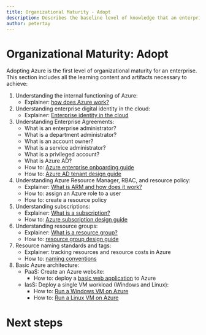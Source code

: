 ```yaml
---
title: Organizational Maturity - Adopt
description: Describes the baseline level of knowledge that an enterprise requires to adopt Azure
author: petertay
---
```


# Organizational Maturity: Adopt

Adopting Azure is the first level of organizational maturity for an enterprise. This section includes all the learning content and artifacts necessary to achieve:

1. Understanding the internal functioning of Azure:
    - Explainer: [how does Azure work?](azure-explainer.md)
2. Understanding enterprise digital identity in the cloud:
    - Explainer: [Enterprise identity in the cloud](identity-explainer.md)
3. Understanding Enterprise Agreements:
    - What is an enterprise administrator?
    - What is a department administrator?
    - What is an account owner?
    - What is a service administrator?
    - What is a privileged account?
    - What is Azure AD?
    - How to: [Azure enterprise onboarding guide](https://azure.microsoft.com/mediahandler/files/resourcefiles/d8e7430c-8f62-4bbb-9ca2-f2bc877b48bd/Azure%20Onboarding%20Guide%20for%20IT%20Organizations.pdf)
    - How to: [Azure AD tenant design guide](tenant.md)
4. Understanding Azure Resource Manager, RBAC, and resource policy: 
    - Explainer: [What is ARM and how does it work?](resource-manager-explainer.md)
    - How to: assign an Azure role to a user
    - How to: create a resource policy   
5. Understanding subscriptions:
    - Explainer: [What is a subscription?]()
    - How to: [Azure subscription design guide](subscription.md)
6. Understanding resource groups:
    - Explainer: [What is a resource group?]()
    - How to: [resource group design guide](resource-group.md)
7. Resource naming standards and tags:
    - Explainer: tracking resources and resource costs in Azure
    - How to: [naming conventions](https://docs.microsoft.com/azure/architecture/best-practices/naming-conventions)
8. Basic Azure architecture:
    - PaaS: Create an Azure website:
        - How to: deploy a [basic web application](https://docs.microsoft.com/azure/architecture/reference-architectures/app-service-web-app/basic-web-app) to Azure
    - IasS: Deploy a single VM workload (Windows and Linux):
        - How to: [Run a Windows VM on Azure](https://docs.microsoft.com/azure/architecture/reference-architectures/virtual-machines-windows/single-vm)
        - How to: [Run a Linux VM on Azure](https://docs.microsoft.com/azure/architecture/reference-architectures/virtual-machines-linux/single-vm)

# Next steps 

